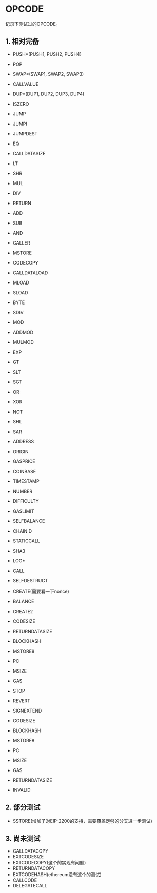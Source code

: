 # OPCODE

记录下测试过的OPCODE。

## 1. 相对完备

- PUSH*(PUSH1, PUSH2, PUSH4)
- POP
- SWAP*(SWAP1, SWAP2, SWAP3)
- CALLVALUE
- DUP*(DUP1, DUP2, DUP3, DUP4)
- ISZERO
- JUMP
- JUMPI
- JUMPDEST
- EQ
- CALLDATASIZE
- LT
- SHR
- MUL
- DIV
- RETURN
- ADD
- SUB
- AND
- CALLER
- MSTORE
- CODECOPY
- CALLDATALOAD
- MLOAD
- SLOAD
- BYTE
- SDIV
- MOD
- ADDMOD
- MULMOD
- EXP
- GT
- SLT
- SGT
- OR
- XOR
- NOT
- SHL
- SAR
- ADDRESS
- ORIGIN
- GASPRICE
- COINBASE
- TIMESTAMP
- NUMBER
- DIFFICULTY
- GASLIMIT
- SELFBALANCE
- CHAINID
- STATICCALL
- SHA3
- LOG*
- CALL
- SELFDESTRUCT
- CREATE(需要看一下nonce)
- BALANCE
- CREATE2

- CODESIZE
- RETURNDATASIZE
- BLOCKHASH
- MSTORE8
- PC
- MSIZE
- GAS
- STOP
- REVERT
- SIGNEXTEND
- CODESIZE
- BLOCKHASH
- MSTORE8
- PC
- MSIZE
- GAS
- RETURNDATASIZE
- INVALID

## 2. 部分测试

- SSTORE(增加了对EIP-2200的支持，需要覆盖足够的分支进一步测试)

## 3. 尚未测试


- CALLDATACOPY
- EXTCODESIZE
- EXTCODECOPY(这个的实现有问题)
- RETURNDATACOPY
- EXTCODEHASH(ethereum没有这个的测试)
- CALLCODE
- DELEGATECALL
